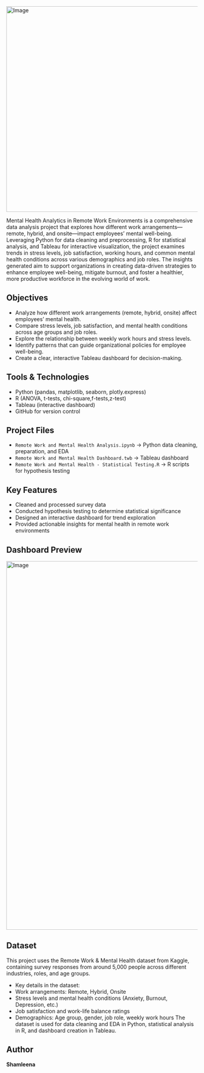 <img width="960" height="540" alt="Image" src="https://github.com/user-attachments/assets/ecf5df75-896c-41a0-b12f-c79fbb49154f" />

Mental Health Analytics in Remote Work Environments is a comprehensive data analysis project that explores how different work arrangements—remote, hybrid, and onsite—impact employees’ mental well-being. Leveraging Python for data cleaning and preprocessing, R for statistical analysis, and Tableau for interactive visualization, the project examines trends in stress levels, job satisfaction, working hours, and common mental health conditions across various demographics and job roles. The insights generated aim to support organizations in creating data-driven strategies to enhance employee well-being, mitigate burnout, and foster a healthier, more productive workforce in the evolving world of work.

## Objectives

- Analyze how different work arrangements (remote, hybrid, onsite) affect employees’ mental health.
- Compare stress levels, job satisfaction, and mental health conditions across age groups and job roles.
- Explore the relationship between weekly work hours and stress levels.
- Identify patterns that can guide organizational policies for employee well-being.
- Create a clear, interactive Tableau dashboard for decision-making.

## Tools & Technologies
- Python (pandas, matplotlib, seaborn, plotly.express)
- R (ANOVA, t-tests, chi-square,f-tests,z-test)
- Tableau (interactive dashboard)
- GitHub for version control

## Project Files
- `Remote Work and Mental Health Analysis.ipynb` → Python data cleaning, preparation, and EDA
- `Remote Work and Mental Health Dashboard.twb` → Tableau dashboard
- `Remote Work and Mental Health - Statistical Testing.R` → R scripts for hypothesis testing

## Key Features
- Cleaned and processed survey data
- Conducted hypothesis testing to determine statistical significance
- Designed an interactive dashboard for trend exploration
- Provided actionable insights for mental health in remote work environments

## Dashboard Preview
<img width="1890" height="968" alt="Image" src="https://github.com/user-attachments/assets/265ef851-70d6-4987-90bd-231e4d0448b7" />

## Dataset

This project uses the Remote Work & Mental Health dataset from Kaggle, containing survey responses from around 5,000 people across different industries, roles, and age groups.

- Key details in the dataset:
- Work arrangements: Remote, Hybrid, Onsite
- Stress levels and mental health conditions (Anxiety, Burnout, Depression, etc.)
- Job satisfaction and work-life balance ratings
- Demographics: Age group, gender, job role, weekly work hours
The dataset is used for data cleaning and EDA in Python, statistical analysis in R, and dashboard creation in Tableau.

## Author
**Shamleena**
